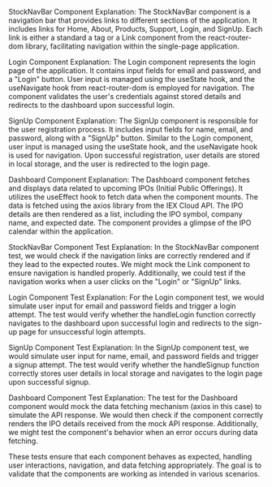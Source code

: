 StockNavBar Component
Explanation:
The StockNavBar component is a navigation bar that provides links to different sections of the application. It includes links for Home, About, Products, Support, Login, and SignUp. Each link is either a standard a tag or a Link component from the react-router-dom library, facilitating navigation within the single-page application.

Login Component
Explanation:
The Login component represents the login page of the application. It contains input fields for email and password, and a "Login" button. User input is managed using the useState hook, and the useNavigate hook from react-router-dom is employed for navigation. The component validates the user's credentials against stored details and redirects to the dashboard upon successful login.

SignUp Component
Explanation:
The SignUp component is responsible for the user registration process. It includes input fields for name, email, and password, along with a "SignUp" button. Similar to the Login component, user input is managed using the useState hook, and the useNavigate hook is used for navigation. Upon successful registration, user details are stored in local storage, and the user is redirected to the login page.

Dashboard Component
Explanation:
The Dashboard component fetches and displays data related to upcoming IPOs (Initial Public Offerings). It utilizes the useEffect hook to fetch data when the component mounts. The data is fetched using the axios library from the IEX Cloud API. The IPO details are then rendered as a list, including the IPO symbol, company name, and expected date. The component provides a glimpse of the IPO calendar within the application.

StockNavBar Component Test
Explanation:
In the StockNavBar component test, we would check if the navigation links are correctly rendered and if they lead to the expected routes. We might mock the Link component to ensure navigation is handled properly. Additionally, we could test if the navigation works when a user clicks on the "Login" or "SignUp" links.

Login Component Test
Explanation:
For the Login component test, we would simulate user input for email and password fields and trigger a login attempt. The test would verify whether the handleLogin function correctly navigates to the dashboard upon successful login and redirects to the sign-up page for unsuccessful login attempts.

SignUp Component Test
Explanation:
In the SignUp component test, we would simulate user input for name, email, and password fields and trigger a signup attempt. The test would verify whether the handleSignup function correctly stores user details in local storage and navigates to the login page upon successful signup.

Dashboard Component Test
Explanation:
The test for the Dashboard component would mock the data fetching mechanism (axios in this case) to simulate the API response. We would then check if the component correctly renders the IPO details received from the mock API response. Additionally, we might test the component's behavior when an error occurs during data fetching.

These tests ensure that each component behaves as expected, handling user interactions, navigation, and data fetching appropriately. The goal is to validate that the components are working as intended in various scenarios.